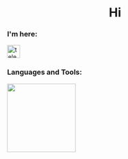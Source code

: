 <h1 align="center">Hi</h1>
<h3 align="left">I'm here:</h3>

<a href="https://t.me/GeneralPashan" target="blank"><img align="center" src="https://upload.wikimedia.org/wikipedia/commons/8/83/Telegram_2019_Logo.svg" alt="telegram" height="30" width="30" /></a>

<h3 align="left">Languages and Tools:</h3>

<img src="https://github-readme-stats.vercel.app/api/top-langs?username=GeneralPashon&show_icons=true&locale=en&layout=compact&theme=dark" height="160px"/>
